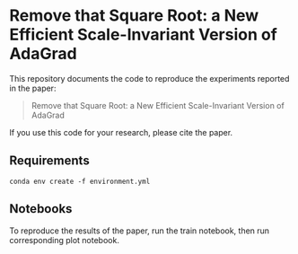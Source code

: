 # Remove that Square Root: a New Efficient Scale-Invariant Version of AdaGrad

This repository documents the code to reproduce the experiments reported in the paper:
> Remove that Square Root: a New Efficient Scale-Invariant Version of AdaGrad

If you use this code for your research, please cite the paper.


## Requirements
```setup
conda env create -f environment.yml
```

## Notebooks
To reproduce the results of the paper, run the train notebook, then run corresponding plot notebook.
